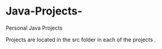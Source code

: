 # Java-Projects-
Personal Java Projects

Projects are located in the src folder in each of the projects .

